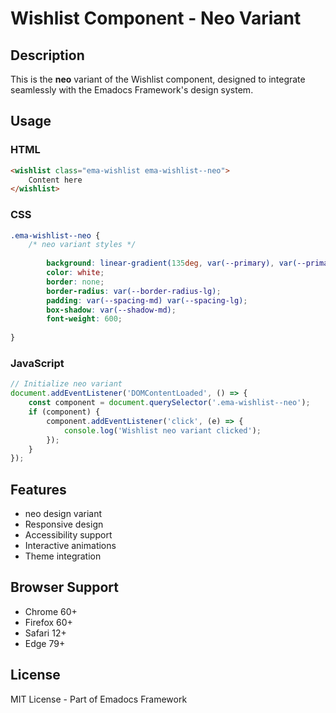 # Wishlist Component - Neo Variant

## Description
This is the **neo** variant of the Wishlist component, designed to integrate seamlessly with the Emadocs Framework's design system.

## Usage

### HTML
```html
<wishlist class="ema-wishlist ema-wishlist--neo">
    Content here
</wishlist>
```

### CSS
```css
.ema-wishlist--neo {
    /* neo variant styles */
    
        background: linear-gradient(135deg, var(--primary), var(--primary-dark));
        color: white;
        border: none;
        border-radius: var(--border-radius-lg);
        padding: var(--spacing-md) var(--spacing-lg);
        box-shadow: var(--shadow-md);
        font-weight: 600;
    
}
```

### JavaScript
```javascript
// Initialize neo variant
document.addEventListener('DOMContentLoaded', () => {
    const component = document.querySelector('.ema-wishlist--neo');
    if (component) {
        component.addEventListener('click', (e) => {
            console.log('Wishlist neo variant clicked');
        });
    }
});
```

## Features
- neo design variant
- Responsive design
- Accessibility support
- Interactive animations
- Theme integration

## Browser Support
- Chrome 60+
- Firefox 60+
- Safari 12+
- Edge 79+

## License
MIT License - Part of Emadocs Framework
